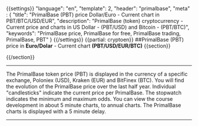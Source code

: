 {{settings}}
  "language": "en",
  "template": 2,
  "header": "primalbase",
  "meta" : {
    "title": "PrimalBase (PBT) price Dollar/Euro - Current chart in PBT/BTC/USD/EUR",
    "description": "PrimalBase (token) cryptocurrency - Current price and charts in US Dollar - (PBT/USD) and Bitcoin - (PBT/BTC)",
    "keywords": "PrimalBase price, PrimalBase for free, PrimalBase trading, PrimalBase, PBT"
  }
{{/settings}}
{{partial: cryptoen}}
##PrimalBase (PBT) price in **Euro/Dolar** - Current chart **(PBT/USD/EUR/BTC)**
{{section}}
<script type="text/javascript">
baseUrl = "https://widgets.cryptocompare.com/";
var scripts = document.getElementsByTagName("script");
var embedder = scripts[ scripts.length - 1 ];
(function (){
var appName = encodeURIComponent(window.location.hostname);
if(appName==""){appName="local";}
var s = document.createElement("script");
s.type = "text/javascript";
s.async = true;
var theUrl = baseUrl+'serve/v3/coin/chart?fsym=PBT&tsyms=USD,EUR,BTC';
s.src = theUrl + ( theUrl.indexOf("?") >= 0 ? "&" : "?") + "app=" + appName;
embedder.parentNode.appendChild(s);
})();
</script>
{{/section}}
- - -
The PrimalBase token price (PBT) is displayed in the currency of a specific exchange, Poloniex (USD),  Kraken (EUR) and BitFinex (BTC). You will find the evolution of the PrimalBase price over the last half year. Individual "candlesticks" indicate the current price per PrimalBase. The stopwatch indicates the minimum and maximum odds. You can view the course development in about 5 minute charts, to annual charts. The PrimalBase charts is displayed with a 5 minute delay.
- - -
